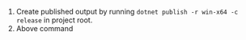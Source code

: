 
1. Create published output by running `dotnet publish -r win-x64 -c release` in project root.
2. Above command 